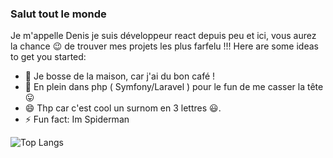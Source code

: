 ### Salut tout le monde

Je m'appelle Denis je suis développeur react depuis peu et ici, vous aurez la chance :wink: de trouver mes projets les plus farfelu !!!
Here are some ideas to get you started:

- 🔭 Je bosse de la maison, car j'ai du bon café !
- 🌱 En plein dans php ( Symfony/Laravel ) pour le fun de me casser la tête :stuck_out_tongue:
- 😄 Thp car c'est cool un surnom en 3 lettres :smiley:.
- ⚡ Fun fact: Im Spiderman



![Top Langs](https://github-readme-stats.vercel.app/api/top-langs/?username=Thp77&langs_count=8&&show_icons=true&theme=onedark)

